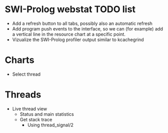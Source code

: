 # SWI-Prolog webstat TODO list

  - Add a refresh button to all tabs, possibly also an automatic refresh
  - Add program push events to the interface, so we can (for example)
    add a vertical line in the resource chart at a specific point.
  - Vizualize the SWI-Prolog profiler output similar to kcachegrind

# Charts

  - Select thread

# Threads

  - Live thread view
    - Status and main statistics
    - Get stack trace
      - Using thread_signal/2
